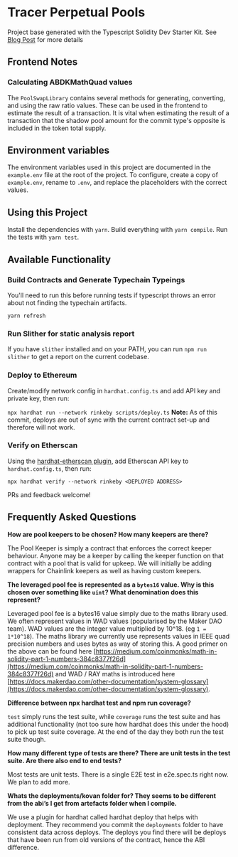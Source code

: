 # Tracer Perpetual Pools

Project base generated with the Typescript Solidity Dev Starter Kit. See [Blog Post](https://medium.com/@rahulsethuram/the-new-solidity-dev-stack-buidler-ethers-waffle-typescript-tutorial-f07917de48ae) for more details
## Frontend Notes
### Calculating ABDKMathQuad values
The `PoolSwapLibrary` contains several methods for generating, converting, and using the raw ratio values. These can be used in the frontend to estimate the result of a transaction. It is vital when estimating the result of a transaction that the shadow pool amount for the commit type's opposite is included in the token total supply.

## Environment variables
The environment variables used in this project are documented in the `example.env` file at the root of the project. To configure, create a copy of `example.env`, rename to `.env`, and replace the placeholders with the correct values. 

## Using this Project

Install the dependencies with `yarn`. 
Build everything with `yarn compile`. 
Run the tests with `yarn test`.

## Available Functionality

### Build Contracts and Generate Typechain Typeings
You'll need to run this before running tests if typescript throws an error about not finding the typechain artifacts.

`yarn refresh`

### Run Slither for static analysis report
If you have `slither` installed and on your PATH, you can run `npm run slither` to get a report on the current codebase.

 
### Deploy to Ethereum

Create/modify network config in `hardhat.config.ts` and add API key and private key, then run:

`npx hardhat run --network rinkeby scripts/deploy.ts`
**Note:** As of this commit, deploys are out of sync with the current contract set-up and therefore will not work.

### Verify on Etherscan

Using the [hardhat-etherscan plugin](https://hardhat.org/plugins/nomiclabs-hardhat-etherscan.html), add Etherscan API key to `hardhat.config.ts`, then run:

`npx hardhat verify --network rinkeby <DEPLOYED ADDRESS>`

PRs and feedback welcome!

## Frequently Asked Questions

**How are pool keepers to be chosen? How many keepers are there?** 

The Pool Keeper is simply a contract that enforces the correct keeper behaviour. Anyone may be a keeper by calling the keeper function on that contract with a pool that is valid for upkeep. We will initially be adding wrappers for Chainlink keepers as well as having custom keepers.

**The leveraged pool fee is represented as a `bytes16` value. Why is this chosen over something like `uint`? What denomination does this represent?**

Leveraged pool fee is a bytes16 value simply due to the maths library used. We often represent values in WAD values (popularised by the Maker DAO team). WAD values are the integer value multiplied by 10^18. (eg `1 = 1*10^18`). The maths library we currently use represents values in IEEE quad precision numbers and uses bytes as way of storing this. A good primer on the above can be found here [https://medium.com/coinmonks/math-in-solidity-part-1-numbers-384c8377f26d](https://medium.com/coinmonks/math-in-solidity-part-1-numbers-384c8377f26d) and WAD / RAY maths is introduced here [https://docs.makerdao.com/other-documentation/system-glossary](https://docs.makerdao.com/other-documentation/system-glossary).

**Difference between npx hardhat test and npm run coverage?**

`test` simply runs the test suite, while `coverage` runs the test suite and has additional functionality (not too sure how hardhat does this under the hood) to pick up test suite coverage. At the end of the day they both run the test suite though.

**How many different type of tests are there? There are unit tests in the test suite. Are there also end to end tests?**

Most tests are unit tests. There is a single E2E test in e2e.spec.ts right now. We plan to add more.

**Whats the deployments/kovan folder for? They seems to be different from the abi’s I get from artefacts folder when I compile.**

We use a plugin for hardhat called hardhat deploy that helps with deployment. They recommend you commit the `deployments` folder to have consistent data across deploys. The deploys you find there will be deploys that have been run from old versions of the contract, hence the ABI difference.
